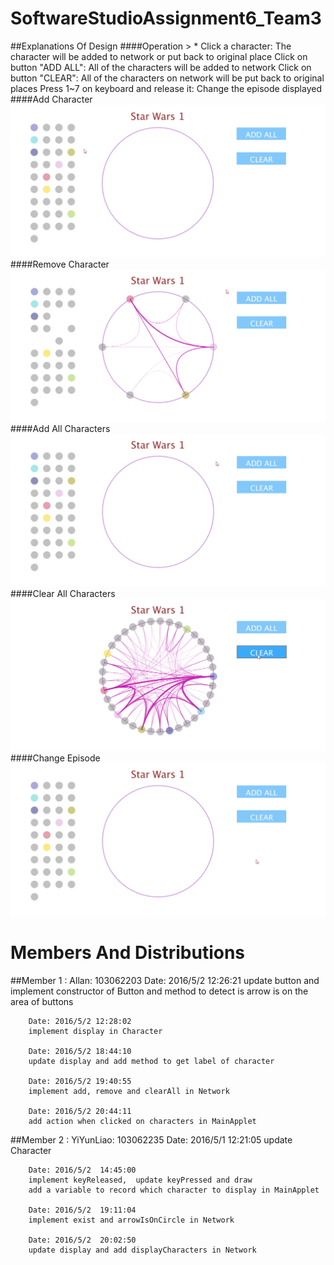 # SoftwareStudioAssignment6_Team3 #
##Explanations Of Design
####Operation
	> *	Click a character: The character will be added to network or
									put back to original place
		Click on button "ADD ALL": All of the characters will be added to network
		Click on button "CLEAR": All of the characters on network will be put back to original places
		Press 1~7 on keyboard and release it: Change the episode displayed
####Add Character
![alt text](/picture/add.gif "Add Character")
####Remove Character
![alt text](/picture/remove.gif "Remove Character")
####Add All Characters
![alt text](/picture/addAll.gif "Add All Characters")
####Clear All Characters
![alt text](/picture/clear.gif "Clear All Characters")
####Change Episode
![alt text](/picture/changeEpisode.gif "Change Episode")

# Members And Distributions #
##Member 1 : Allan: 103062203
		Date: 2016/5/2 12:26:21
		update button and implement constructor of Button
		and method to detect is arrow is on the area of buttons

		Date: 2016/5/2 12:28:02
		implement display in Character

		Date: 2016/5/2 18:44:10
		update display and add method to get label of character

		Date: 2016/5/2 19:40:55
		implement add, remove and clearAll in Network

		Date: 2016/5/2 20:44:11
		add action when clicked on characters in MainApplet
##Member 2 : YiYunLiao: 103062235
		Date: 2016/5/1  12:21:05
		update Character
		
		Date: 2016/5/2  14:45:00
		implement keyReleased,  update keyPressed and draw
		add a variable to record which character to display in MainApplet
		
		Date: 2016/5/2  19:11:04
		implement exist and arrowIsOnCircle in Network
		
		Date: 2016/5/2  20:02:50
		update display and add displayCharacters in Network
